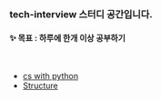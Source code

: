### tech-interview 스터디 공간입니다.    

#### ✨ 목표 : 하루에 한개 이상 공부하기

<br>

- [cs with python](https://github.com/heejung-gjt/tech-interview/tree/main/cs%20with%20python)    
- [Structure](https://github.com/heejung-gjt/tech-interview/tree/main/Structure)    